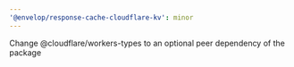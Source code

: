 ```yaml
---
'@envelop/response-cache-cloudflare-kv': minor
---
```


Change @cloudflare/workers-types to an optional peer dependency of the package
